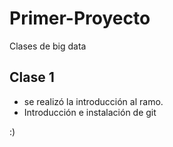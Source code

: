 # Primer-Proyecto 

Clases de big data
## Clase 1

- se realizó la introducción al ramo.
- Introducción e instalación de git

:)
